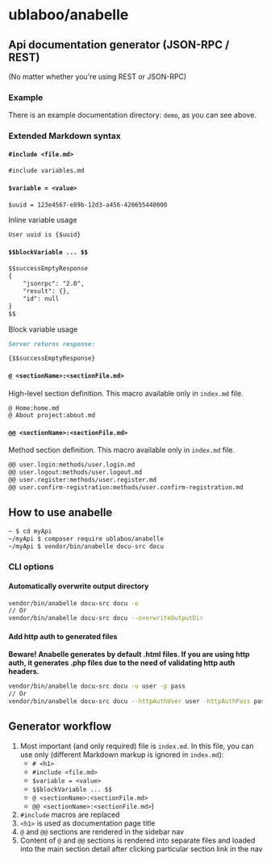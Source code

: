 ublaboo/anabelle
================

## Api documentation generator (JSON-RPC / REST)

(No matter whether you're using REST or JSON-RPC)

### Example

There is an example documentation directory: `demo`, as you can see above.

### Extended Markdown syntax

#### `#include <file.md>`

```md
#include variables.md
```

#### `$variable = <value>`

```md
$uuid = 123e4567-e89b-12d3-a456-426655440000
```

Inline variable usage

```md
User uuid is {$uuid}
```

#### `$$blockVariable ... $$`

```md
$$successEmptyResponse
{
	"jsonrpc": "2.0",
	"result": {},
	"id": null
}
$$
```

Block variable usage

```md
Server returns response:

{$$successEmptyResponse}
```

#### `@ <sectionName>:<sectionFile.md>`

High-level section definition. This macro available only in `index.md` file.

```md
@ Home:home.md
@ About project:about.md
```

#### `@@ <sectionName>:<sectionFile.md>`

Method section definition. This macro available only in `index.md` file.

```md
@@ user.login:methods/user.login.md
@@ user.logout:methods/user.logout.md
@@ user.register:methods/user.register.md
@@ user.confirm-registration:methods/user.confirm-registration.md
```


## How to use anabelle

```bash
~ $ cd myApi
~/myApi $ composer require ublaboo/anabelle
~/myApi $ vendor/bin/anabelle docu-src docu
```

### CLI options

#### Automatically overwrite output directory

```bash
vendor/bin/anabelle docu-src docu -o
// Or
vendor/bin/anabelle docu-src docu --overwriteOutputDir
```

#### Add http auth to generated files

**Beware! Anabelle generates by default .html files. If you are using http auth, it generates .php files due to the need of validating http auth headers.**

```bash
vendor/bin/anabelle docu-src docu -u user -p pass
// Or
vendor/bin/anabelle docu-src docu --httpAuthUser user -httpAuthPass pass
```

## Generator workflow

1. Most important (and only required) file is `index.md`. In this file, you can use only (different Markdown markup is ignored in `index.md`):
	- `# <h1>`
	- `#include <file.md>`
	- `$variable = <value>`
	- `$$blockVariable ... $$`
	- `@ <sectionName>:<sectionFile.md>`
	- `@@ <sectionName>:<sectionFile.md>`)
1. `#include` macros are replaced
1. `<h1>` is used as documentation page title
1. `@` and `@@` sections are rendered in the sidebar nav
1. Content of `@` and `@@` sections is rendered into separate files and loaded into the main section detail after clicking particular section link in the nav
